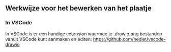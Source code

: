 ## Werkwijze voor het bewerken van het plaatje

### In VSCode 

In VSCode is er een handige extension waarmee je .drawio.png bestanden vanuit VSCode kunt aanmaken en editen: https://github.com/hediet/vscode-drawio
